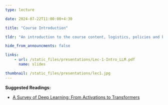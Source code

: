 ```yaml
---
type: lecture

date: 2024-07-22T11:00:00+4:30

title: "Course Introduction"

tldr: "An introduction to the course content, logistics, policies and background."

hide_from_announcments: false

links: 
    - url: /static_files/presentations/Lec-1-Intro_LLM.pdf
      name: slides

thumbnail: /static_files/presentations/lec1.jpg
---
```


<!-- Other additional contents using markdown -->
**Suggested Readings:**
- [A Survey of Deep Learning: From Activations to Transformers](https://arxiv.org/abs/2302.00722)


